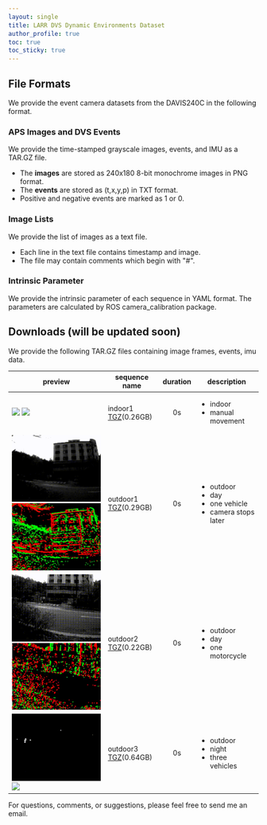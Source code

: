 ```yaml
---
layout: single
title: LARR DVS Dynamic Environments Dataset
author_profile: true
toc: true
toc_sticky: true
---
```


## File Formats
We provide the event camera datasets from the DAVIS240C in the following format.

### APS Images and DVS Events

We provide the time-stamped grayscale images, events, and IMU as a TAR.GZ file. 

* The **images** are stored as 240x180 8-bit monochrome images in PNG format.
* The **events** are stored as (t,x,y,p) in TXT format.
* Positive and negative events are marked as 1 or 0.

### Image Lists

We provide the list of images as a text file.
	
* Each line in the text file contains timestamp and image.
* The file may contain comments which begin with "#".

### Intrinsic Parameter

We provide the intrinsic parameter of each sequence in YAML format. The parameters are calculated by ROS camera_calibration package.

## Downloads (will be updated soon)

We provide the following TAR.GZ files containing image frames, events, imu data.

| preview | sequence name | duration | description |
|---------|---------------|:--------:|-------------|
| <img src="/assets/image/thumbnail/indoor1_image.gif" width=200/> <img src="/assets/image/thumbnail/indoor1_event.gif" width=200/> | indoor1 <br> [TGZ](https://icsl.snu.ac.kr/sangillee/rgbd_dataset_one_object_static.tgz)(0.26GB) | 0s | <ul><li>indoor</li><li>manual movement</li></ul> |
| <img src="/assets/image/thumbnail/outdoor1_image.gif" width=200/> <img src="/assets/image/thumbnail/outdoor1_event.gif" width=200/> | outdoor1 <br> [TGZ](https://icsl.snu.ac.kr/sangillee/rgbd_dataset_two_object_static.tgz)(0.29GB) | 0s | <ul><li>outdoor</li><li>day</li><li>one vehicle</li><li>camera stops later</li></ul> |
| <img src="/assets/image/thumbnail/outdoor2_image.gif" width=200/> <img src="/assets/image/thumbnail/outdoor2_event.gif" width=200/> | outdoor2 <br> [TGZ](https://icsl.snu.ac.kr/sangillee/rgbd_dataset_place_items.tgz)(0.22GB) | 0s | <ul><li>outdoor</li><li>day</li><li>one motorcycle</li></ul> |
| <img src="/assets/image/thumbnail/outdoor3_image.gif" width=200/> <img src="/assets/image/thumbnail/outdoor3_event.gif" width=200/> | outdoor3 <br> [TGZ](https://icsl.snu.ac.kr/sangillee/rgbd_dataset_flight_static.tgz)(0.64GB) | 0s | <ul><li>outdoor</li><li>night</li><li>three vehicles</li></ul> |

For questions, comments, or suggestions, please feel free to send me an email.
